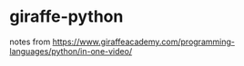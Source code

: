# giraffe-python
notes from https://www.giraffeacademy.com/programming-languages/python/in-one-video/
